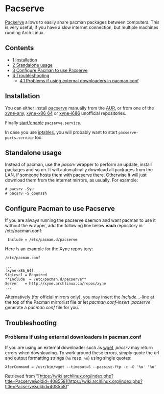 # Pacserve

[Pacserve](http://xyne.archlinux.ca/projects/pacserve/) allows to easily share pacman packages between computers. This is very useful, if you have a slow internet connection, but multiple machines running Arch Linux.

## Contents

*   [1 Installation](#Installation)
*   [2 Standalone usage](#Standalone_usage)
*   [3 Configure Pacman to use Pacserve](#Configure_Pacman_to_use_Pacserve)
*   [4 Troubleshooting](#Troubleshooting)
    *   [4.1 Problems if using external downloaders in pacman.conf](#Problems_if_using_external_downloaders_in_pacman.conf)

## Installation

You can either install [pacserve](https://aur.archlinux.org/packages/pacserve/) manually from the [AUR](/index.php/AUR "AUR"), or from one of the [xyne-any](/index.php/Unofficial_user_repositories#xyne-any "Unofficial user repositories"), [xyne-x86_64](/index.php/Unofficial_user_repositories#xyne-x86_64 "Unofficial user repositories") or [xyne-i686](/index.php/Unofficial_user_repositories#xyne-i686 "Unofficial user repositories") unofficial repositories.

Finally [start/enable](/index.php/Start/enable "Start/enable") `pacserve.service`.

In case you use [iptables](/index.php/Iptables "Iptables"), you will probably want to start `pacserve-ports.service` too.

## Standalone usage

Instead of pacman, use the _pacsrv_ wrapper to perform an update, install packages and so on. It will automatically download all packages from the LAN, if someone hosts them with pacserve there. Otherwise it will just download them from the internet mirrors, as usually. For example:

```
# pacsrv -Syu
# pacsrv -S openssh

```

## Configure Pacman to use Pacserve

If you are always running the pacserve daemon and want pacman to use it without the wrapper, add the following line below **each** repository in /etc/pacman.conf:

```
 Include = /etc/pacman.d/pacserve

```

Here is an example for the Xyne repository:

 `/etc/pacman.conf` 

```
...
[xyne-x86_64]
SigLevel = Required
**Include  = /etc/pacman.d/pacserve**
Server   = http://xyne.archlinux.ca/repos/xyne
...
```

Alternatively (for official mirrors only), you may insert the _Include..._-line at the top of the Pacman mirrorlist file or let _pacman.conf-insert_pacserve_ generate a _pacman.conf_ file for you.

## Troubleshooting

### Problems if using external downloaders in pacman.conf

If you are using an external downloader such as [wget](/index.php/Wget "Wget"), _pacsrv_ may return errors when downloading. To work around these errors, simply quote the url and output formatting strings (`%u` resp. `%o`) using single quotes:

```
XferCommand = /usr/bin/wget --timeout=6 --passive-ftp -c -O '%o' '%u'

```

Retrieved from "[https://wiki.archlinux.org/index.php?title=Pacserve&oldid=408558](https://wiki.archlinux.org/index.php?title=Pacserve&oldid=408558)"